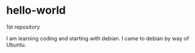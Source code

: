 # hello-world
1st repository

I am learning coding and starting with debian.  I came to debian by way of Ubuntu.
